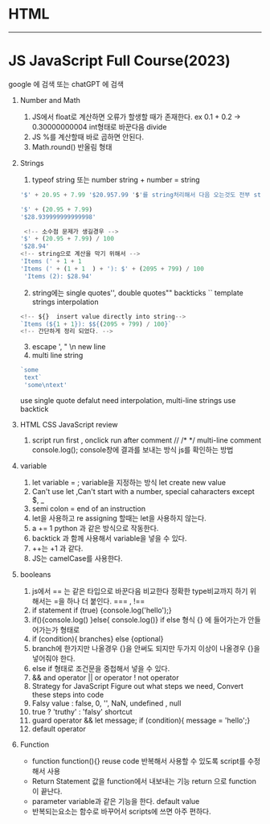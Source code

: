 # HTML 
----------------
# JS JavaScript Full Course(2023)
google 에 검색 또는 chatGPT 에 검색
1. Number and Math
   1. JS에서 float로 계산하면 오류가 할생할 때가 존재한다.  ex 0.1 + 0.2 -> 0.30000000004 int형태로 바꾼다음 divide
   2. JS %를 계산할때 바로 곱하면 안된다. 
   3. Math.round() 반올림 형태

2. Strings
   1. typeof string 또는 number  string + number = string  
   ```js
   '$' + 20.95 + 7.99 '$20.957.99 '$'를 string처리해서 다음 오는것도 전부 string으로 처리한다.

   '$' + (20.95 + 7.99)
   '$28.939999999999998'

    <!-- 소수점 문제가 생길경우 -->
   '$' + (20.95 + 7.99) / 100
   '$28.94'  
   <!-- string으로 계산을 막기 위해서 -->
   'Items (' + 1 + 1  
   'Items (' + (1 + 1  ) + '): $' + (2095 + 799) / 100
    'Items (2): $28.94'
   ```
   2. string에는 single quotes'', double quotes"" backticks `` template strings interpolation
    ```js
    <!-- ${}  insert value directly into string-->
    `Items (${1 + 1}): $${(2095 + 799) / 100}`
    <!-- 간단하게 정리 되었다. -->
    ```
   3. escape \', \" \n new line
   4. multi line string
   ```js
   `some
    text`
    'some\ntext'
    ```
    use single quote defalut need interpolation, multi-line strings use backtick 
3. HTML CSS JavaScript review 
   1. script run first , onclick run after comment // /* */ multi-line comment console.log(); console창에 결과를 보내는 방식 js를 확인하는 방법 

4. variable 
   1. let variable = ; variable을 지정하는 방식 let create new value
   2. Can't use let ,Can't start with a number, special caharacters except $, _
   3. semi colon  = end of an instruction
   4. let을 사용하고 re assigning 할때는 let을 사용하지 않는다. 
   5. a += 1 python 과 같은 방식으로 작동한다. 
   6. backtick 과 함께 사용해서 variable을 넣을 수 있다. 
   7. ++는 +1 과 같다.
   8. JS는 camelCase를 사용한다.

5. booleans
   1. js에서 == 는 같은 타입으로 바꾼다음 비교한다 정확한 type비교까지 하기 위해서는 =을 하나 더 붙인다. === , !==
   2. if statement if (true) {console.log('hello');}
   3. if(){console.log() }else{ console.log()} if else 형식 {} 에 들어가는가 안들어가는가 형태로 
   4. if (condition){ branches} else {optional}
   5. branch에 한가지만 나올경우 {}을 안써도 되지만 두가지 이상이 나올경우 {}을 넣어줘야 한다. 
   6. else if 형태로 조건문을 중첩해서 넣을 수 있다. 
   7. && and operator || or operator  ! not operator
   8. Strategy for JavaScript Figure out what steps we need, Convert these steps into code
   9. Falsy value :  false,  0,  '',  NaN,  undefined , null
   10. true ? 'truthy' : 'falsy' shortcut
   11. guard operator && let message; if (condition){ message = 'hello';}
   12. default operator

6. Function
   - function function(){} reuse code 반복해서 사용할 수 있도록 script를 수정해서 사용
   - Return Statement 값을 function에서 내보내는 기능 return 으로 function이 끝난다. 
   - parameter variable과 같은 기능을 한다. default value
   - 반복되는요소는 함수로 바꾸어서 scripts에 쓰면 아주 편하다.